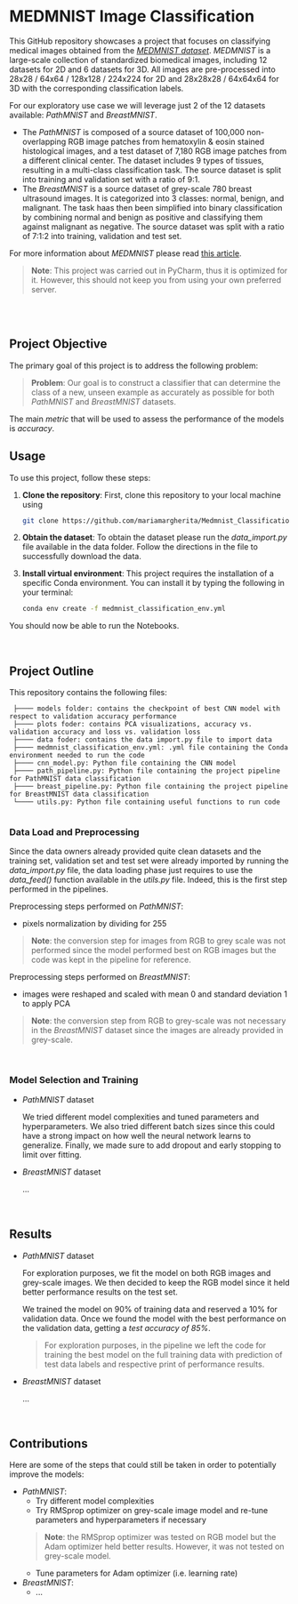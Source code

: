 
# MEDMNIST Image Classification

This GitHub repository showcases a project that focuses on classifying medical images obtained from the [*MEDMNIST dataset*](https://github.com/MedMNIST/MedMNIST).
*MEDMNIST* is a large-scale collection of standardized biomedical images, including 12 datasets for 2D and 6 datasets for 3D. 
All images are pre-processed into 28x28 / 64x64 / 128x128 / 224x224 for 2D and 28x28x28 / 64x64x64 for 3D with the corresponding classification labels. 

For our exploratory use case we will leverage just 2 of the 12 datasets available: *PathMNIST* and *BreastMNIST*.
- The *PathMNIST* is composed of a source dataset of 100,000 non-overlapping RGB image patches from hematoxylin & eosin stained histological images, and a test dataset of 7,180 RGB image patches from a different clinical center. 
The dataset includes 9 types of tissues, resulting in a multi-class classification task. The source dataset is split into training and validation set with a ratio of 9:1.
- The *BreastMNIST* is a source dataset of grey-scale 780 breast ultrasound images. It is categorized into 3 classes: normal, benign, and malignant. 
The task haas then been simplified into binary classification by combining normal and benign as positive and classifying them against malignant as negative. 
The source dataset was split with a ratio of 7:1:2 into training, validation and test set.

For more information about *MEDMNIST* please read [this article](https://www.nature.com/articles/s41597-022-01721-8).

> **Note**: This project was carried out in PyCharm, thus it is optimized for it. However, this should not keep you from using your own preferred server.
<br>

<br>

## Project Objective

The primary goal of this project is to address the following problem:

> **Problem**: Our goal is to construct a classifier that can determine the class of a new, unseen example as accurately as possible for both *PathMNIST* and *BreastMNIST* datasets.

The main *metric* that will be used to assess the performance of the models is *accuracy*.
<br>

## Usage

To use this project, follow these steps:

1. **Clone the repository**: First, clone this repository to your local machine using

    ```bash
    git clone https://github.com/mariamargherita/Medmnist_Classification.git
    ```

2. **Obtain the dataset**: To obtain the dataset please run the *data_import.py* file available in the data folder. Follow the directions in the file to successfully download the data.

3. **Install virtual environment**: This project requires the installation of a specific Conda environment. You can install it by typing the following in your terminal:

    ```bash
    conda env create -f medmnist_classification_env.yml
    ```
   
You should now be able to run the Notebooks.

<br>

## Project Outline

This repository contains the following files:

   ```
    ├──── models folder: contains the checkpoint of best CNN model with respect to validation accuracy performance
    ├──── plots foder: contains PCA visualizations, accuracy vs. validation accuracy and loss vs. validation loss
    ├──── data foder: contains the data import.py file to import data
    ├──── medmnist_classification_env.yml: .yml file containing the Conda environment needed to run the code
    ├──── cnn_model.py: Python file containing the CNN model
    ├──── path_pipeline.py: Python file containing the project pipeline for PathMNIST data classification
    ├──── breast_pipeline.py: Python file containing the project pipeline for BreastMNIST data classification
    └──── utils.py: Python file containing useful functions to run code
    
   ```

### Data Load and Preprocessing

Since the data owners already provided quite clean datasets and the training set, validation set and test set were already imported by running the *data_import.py* file, the data loading phase just requires to use the *data_feed()* function available in the *utils.py* file.
Indeed, this is the first step performed in the pipelines.

Preprocessing steps performed on *PathMNIST*:
- pixels normalization by dividing for 255

>**Note**: the conversion step for images from RGB to grey scale was not performed since the model performed best on RGB images
but the code was kept in the pipeline for reference.

Preprocessing steps performed on *BreastMNIST*:
- images were reshaped and scaled with mean 0 and standard deviation 1 to apply PCA

>**Note**: the conversion step from RGB to grey-scale was not necessary in the *BreastMNIST* dataset since
the images are already provided in grey-scale.

<br>

### Model Selection and Training

- *PathMNIST* dataset
    
    We tried different model complexities and tuned parameters and hyperparameters. We also tried different batch sizes since this could have a strong impact on how well the neural network learns to generalize. Finally, we made sure to add dropout and early stopping to limit over fitting.

- *BreastMNIST* dataset
    
    ...

<br>

## Results

- *PathMNIST* dataset 
    
    For exploration purposes, we fit the model on both RGB images and grey-scale images. We then decided to keep the RGB model since it held better performance results on the test set.
    
    We trained the model on 90% of training data and reserved a 10% for validation data. Once we found the model with the best performance on the validation data, getting a *test accuracy of 85%*.
      
    > For exploration purposes, in the pipeline we left the code for training the best model on the full training data with prediction of test data labels and respective print of performance results.


- *BreastMNIST* dataset 

    ...

<br>

## Contributions

Here are some of the steps that could still be taken in order to potentially improve the models:

- *PathMNIST*:
  - Try different model complexities
  - Try RMSprop optimizer on grey-scale image model and re-tune parameters and hyperparameters if necessary
  >**Note**: the RMSprop optimizer was tested on RGB model but the Adam optimizer held better results. However, it was not tested on grey-scale model.
  - Tune parameters for Adam optimizer (i.e. learning rate)
- *BreastMNIST*:
  - ...
